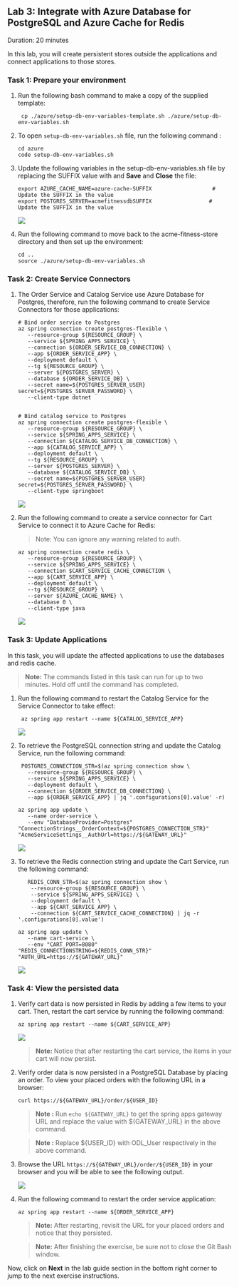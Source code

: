 ## Lab 3: Integrate with Azure Database for PostgreSQL and Azure Cache for Redis

Duration: 20 minutes

In this lab, you will create persistent stores outside the applications and connect applications to those stores.

### Task 1: Prepare your environment 

1. Run the following bash command to make a copy of the supplied template:

   ```shell
    cp ./azure/setup-db-env-variables-template.sh ./azure/setup-db-env-variables.sh
   ```
   
1. To open `setup-db-env-variables.sh` file, run the following command :

   ```shell
   cd azure
   code setup-db-env-variables.sh
   ```

1. Update the following variables in the setup-db-env-variables.sh file by replacing the SUFFIX value with **<inject key="DeploymentID" enableCopy="false" /> </inject>** and **Save** and **Close** the file:

   ```shell
   export AZURE_CACHE_NAME=azure-cache-SUFFIX                   # Update the SUFFIX in the value
   export POSTGRES_SERVER=acmefitnessdbSUFFIX                  # Update the SUFFIX in the value
   ```
   
   ![](Images/Ex3-T1-S3.png)
   
   
1. Run the following command to move back to the acme-fitness-store directory and then set up the environment:
  
   ```shell
   cd ..
   source ./azure/setup-db-env-variables.sh
   ```
   
### Task 2: Create Service Connectors
   
 1. The Order Service and Catalog Service use Azure Database for Postgres, therefore, run the following command to create Service Connectors for those applications:

      ```shell
      # Bind order service to Postgres
      az spring connection create postgres-flexible \
         --resource-group ${RESOURCE_GROUP} \
         --service ${SPRING_APPS_SERVICE} \
         --connection ${ORDER_SERVICE_DB_CONNECTION} \
         --app ${ORDER_SERVICE_APP} \
         --deployment default \
         --tg ${RESOURCE_GROUP} \
         --server ${POSTGRES_SERVER} \
         --database ${ORDER_SERVICE_DB} \
         --secret name=${POSTGRES_SERVER_USER} secret=${POSTGRES_SERVER_PASSWORD} \
         --client-type dotnet
    

      # Bind catalog service to Postgres
      az spring connection create postgres-flexible \
         --resource-group ${RESOURCE_GROUP} \
         --service ${SPRING_APPS_SERVICE} \
         --connection ${CATALOG_SERVICE_DB_CONNECTION} \
         --app ${CATALOG_SERVICE_APP} \
         --deployment default \
         --tg ${RESOURCE_GROUP} \
         --server ${POSTGRES_SERVER} \
         --database ${CATALOG_SERVICE_DB} \
         --secret name=${POSTGRES_SERVER_USER} secret=${POSTGRES_SERVER_PASSWORD} \
         --client-type springboot
      ```
 
      ![](Images/upd-mjv2-19-new.png)
 
 1. Run the following command to create a service connector for Cart Service to connect it to Azure Cache for Redis:
    >Note: You can ignore any warning related to auth. 

      ```shell
      az spring connection create redis \
         --resource-group ${RESOURCE_GROUP} \
         --service ${SPRING_APPS_SERVICE} \
         --connection $CART_SERVICE_CACHE_CONNECTION \
         --app ${CART_SERVICE_APP} \
         --deployment default \
         --tg ${RESOURCE_GROUP} \
         --server ${AZURE_CACHE_NAME} \
         --database 0 \
         --client-type java 
      ```

      ![](Images/upd-mjv2-20-new.png)

### Task 3: Update Applications

In this task, you will update the affected applications to use the databases and redis cache.

> **Note:** The commands listed in this task can run for up to two minutes. Hold off until the command has completed.

1. Run the following command to restart the Catalog Service for the Service Connector to take effect:

   ```shell
    az spring app restart --name ${CATALOG_SERVICE_APP}
   ```
  
    ![](Images/restart-catalog-new.png)
    
1. To retrieve the PostgreSQL connection string and update the Catalog Service, run the following command:

   ```shell
    POSTGRES_CONNECTION_STR=$(az spring connection show \
      --resource-group ${RESOURCE_GROUP} \
      --service ${SPRING_APPS_SERVICE} \
      --deployment default \
      --connection ${ORDER_SERVICE_DB_CONNECTION} \
      --app ${ORDER_SERVICE_APP} | jq '.configurations[0].value' -r)

   az spring app update \
      --name order-service \
      --env "DatabaseProvider=Postgres" "ConnectionStrings__OrderContext=${POSTGRES_CONNECTION_STR}" "AcmeServiceSettings__AuthUrl=https://${GATEWAY_URL}"
   ```
   
   ![](Images/mjv2-31-new.png)
   
1. To retrieve the Redis connection string and update the Cart Service, run the following command:   

   ```shell
      REDIS_CONN_STR=$(az spring connection show \
       --resource-group ${RESOURCE_GROUP} \
       --service ${SPRING_APPS_SERVICE} \
       --deployment default \
       --app ${CART_SERVICE_APP} \
       --connection ${CART_SERVICE_CACHE_CONNECTION} | jq -r '.configurations[0].value')

   az spring app update \
      --name cart-service \
      --env "CART_PORT=8080" "REDIS_CONNECTIONSTRING=${REDIS_CONN_STR}" "AUTH_URL=https://${GATEWAY_URL}"
   ```
  
    ![](Images/mjv2-32-new.png)
  
### Task 4: View the persisted data 

1. Verify cart data is now persisted in Redis by adding a few items to your cart. Then, restart the cart service by running the following command:

   ```shell
   az spring app restart --name ${CART_SERVICE_APP}
   ``` 

   ![](Images/mjv2-33-new.png)

   > **Note:** Notice that after restarting the cart service, the items in your cart will now persist.

1. Verify order data is now persisted in a PostgreSQL Database by placing an order. To view your placed orders with the following URL in a browser:

   ```shell
   curl https://${GATEWAY_URL}/order/${USER_ID}
   ```
   > **Note :** Run `echo ${GATEWAY_URL}` to get the spring apps gateway URL and replace  the value with ${GATEWAY_URL} in the above command.
   
   > **Note :** Replace ${USER_ID} with ODL_User<inject key="DeploymentID" enableCopy="false" /> respectively in the above command.


1.  Browse the URL `https://${GATEWAY_URL}/order/${USER_ID}` in your browser and you will be able to see the following output.

     ![](Images/browser.png)

1. Run the following command to restart the order service application:

   ```shell
   az spring app restart --name ${ORDER_SERVICE_APP}
   ```
   
   > **Note:** After restarting, revisit the URL for your placed orders and notice that they persisted. 

   > **Note:** After finishing the exercise, be sure not to close the Git Bash window.

Now, click on **Next** in the lab guide section in the bottom right corner to jump to the next exercise instructions.
